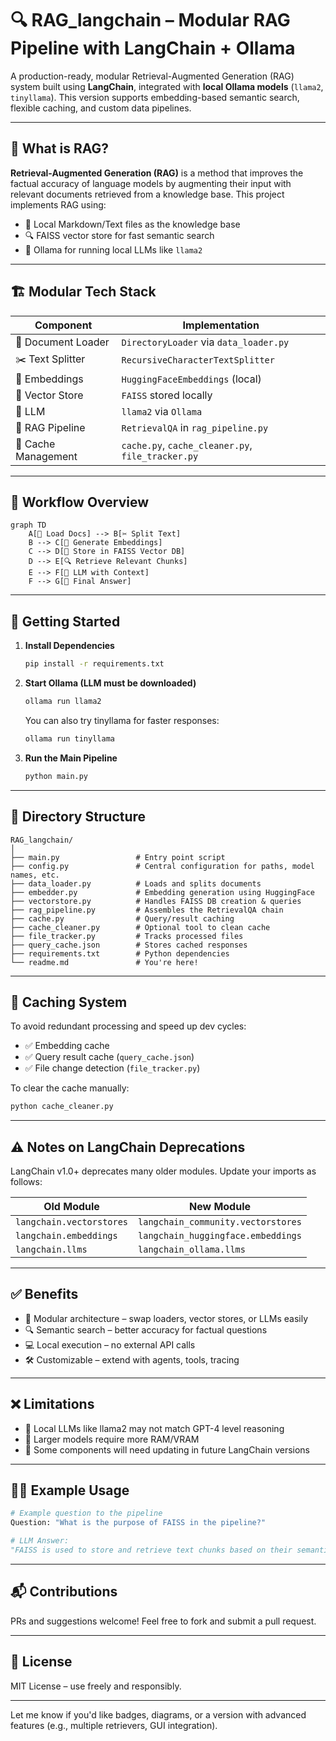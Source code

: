 # 🔍 RAG_langchain – Modular RAG Pipeline with LangChain + Ollama

A production-ready, modular Retrieval-Augmented Generation (RAG) system built using **LangChain**, integrated with **local Ollama models** (`llama2`, `tinyllama`). This version supports embedding-based semantic search, flexible caching, and custom data pipelines.

---

## 🧠 What is RAG?

**Retrieval-Augmented Generation (RAG)** is a method that improves the factual accuracy of language models by augmenting their input with relevant documents retrieved from a knowledge base. This project implements RAG using:

- 📁 Local Markdown/Text files as the knowledge base
- 🔍 FAISS vector store for fast semantic search
- 🤖 Ollama for running local LLMs like `llama2`

---

## 🏗️ Modular Tech Stack

| Component            | Implementation                             |
|----------------------|---------------------------------------------|
| 📄 Document Loader   | `DirectoryLoader` via `data_loader.py`      |
| ✂️ Text Splitter     | `RecursiveCharacterTextSplitter`            |
| 🧠 Embeddings        | `HuggingFaceEmbeddings` (local)             |
| 💾 Vector Store      | `FAISS` stored locally                      |
| 💬 LLM               | `llama2` via `Ollama`                       |
| 🔗 RAG Pipeline      | `RetrievalQA` in `rag_pipeline.py`          |
| 🧹 Cache Management  | `cache.py`, `cache_cleaner.py`, `file_tracker.py` |

---

## 🔁 Workflow Overview

```mermaid
graph TD
    A[📁 Load Docs] --> B[✂️ Split Text]
    B --> C[🧠 Generate Embeddings]
    C --> D[💾 Store in FAISS Vector DB]
    D --> E[🔍 Retrieve Relevant Chunks]
    E --> F[🤖 LLM with Context]
    F --> G[📝 Final Answer]
```

---

## 🚀 Getting Started

1. **Install Dependencies**
    ```bash
    pip install -r requirements.txt
    ```

2. **Start Ollama (LLM must be downloaded)**
    ```bash
    ollama run llama2
    ```
    You can also try tinyllama for faster responses:
    ```bash
    ollama run tinyllama
    ```

3. **Run the Main Pipeline**
    ```bash
    python main.py
    ```

---

## 📁 Directory Structure

```
RAG_langchain/
│
├── main.py                 # Entry point script
├── config.py               # Central configuration for paths, model names, etc.
├── data_loader.py          # Loads and splits documents
├── embedder.py             # Embedding generation using HuggingFace
├── vectorstore.py          # Handles FAISS DB creation & queries
├── rag_pipeline.py         # Assembles the RetrievalQA chain
├── cache.py                # Query/result caching
├── cache_cleaner.py        # Optional tool to clean cache
├── file_tracker.py         # Tracks processed files
├── query_cache.json        # Stores cached responses
├── requirements.txt        # Python dependencies
└── readme.md               # You're here!
```

---

## 🔄 Caching System

To avoid redundant processing and speed up dev cycles:

- ✅ Embedding cache
- ✅ Query result cache (`query_cache.json`)
- ✅ File change detection (`file_tracker.py`)

To clear the cache manually:

```bash
python cache_cleaner.py
```

---

## ⚠️ Notes on LangChain Deprecations

LangChain v1.0+ deprecates many older modules. Update your imports as follows:

| Old Module                    | New Module                                 |
|-------------------------------|--------------------------------------------|
| `langchain.vectorstores`      | `langchain_community.vectorstores`         |
| `langchain.embeddings`        | `langchain_huggingface.embeddings`         |
| `langchain.llms`              | `langchain_ollama.llms`                    |

---

## ✅ Benefits

- 🔧 Modular architecture – swap loaders, vector stores, or LLMs easily
- 🔍 Semantic search – better accuracy for factual questions
- 💻 Local execution – no external API calls
- 🛠️ Customizable – extend with agents, tools, tracing

---

## ❌ Limitations

- 🧠 Local LLMs like llama2 may not match GPT-4 level reasoning
- 🐢 Larger models require more RAM/VRAM
- 🧪 Some components will need updating in future LangChain versions

---

## 🙋‍♂️ Example Usage

```python
# Example question to the pipeline
Question: "What is the purpose of FAISS in the pipeline?"

# LLM Answer:
"FAISS is used to store and retrieve text chunks based on their semantic similarity. It enables fast vector search over embedded document chunks."
```

---

## 📬 Contributions

PRs and suggestions welcome! Feel free to fork and submit a pull request.

---

## 📄 License

MIT License – use freely and responsibly.

---

Let me know if you'd like badges, diagrams, or a version with advanced features (e.g., multiple retrievers, GUI integration).

